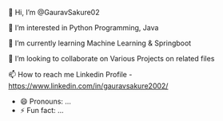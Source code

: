  👋 Hi, I’m @GauravSakure02 
 
 👀 I’m interested in Python Programming, Java 
 
🌱 I’m currently learning Machine Learning & Springboot

💞️ I’m looking to collaborate on Various Projects on related files 

📫 How to reach me Linkedin Profile - https://www.linkedin.com/in/gauravsakure2002/
- 😄 Pronouns: ...
- ⚡ Fun fact: ...

<!---
GauravSakure02/GauravSakure02 is a ✨ special ✨ repository because its `README.md` (this file) appears on your GitHub profile.
You can click the Preview link to take a look at your changes.
--->
